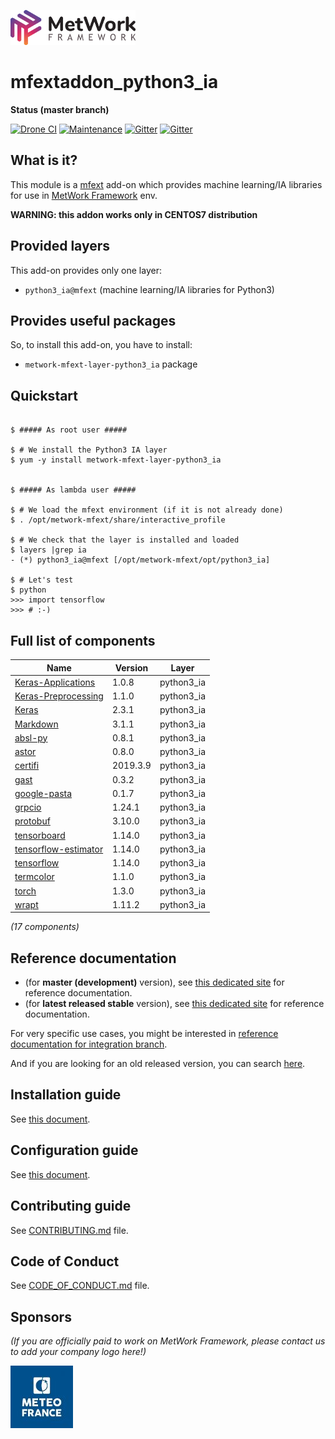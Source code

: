 [![logo](https://raw.githubusercontent.com/metwork-framework/resources/master/logos/metwork-white-logo-small.png)](http://www.metwork-framework.org)
# mfextaddon_python3_ia

[//]: # (automatically generated from https://github.com/metwork-framework/resources/blob/master/cookiecutter/_%7B%7Bcookiecutter.repo%7D%7D/README.md)

**Status (master branch)**



[![Drone CI](http://metwork-framework.org:8000/api/badges/metwork-framework/mfextaddon_python3_ia/status.svg)](http://metwork-framework.org:8000/metwork-framework/mfextaddon_python3_ia)
[![Maintenance](https://github.com/metwork-framework/resources/blob/master/badges/maintained.svg)]()
[![Gitter](https://github.com/metwork-framework/resources/blob/master/badges/community-en.svg)](https://gitter.im/metwork-framework/community-en?utm_source=badge&utm_medium=badge&utm_campaign=pr-badge)
[![Gitter](https://github.com/metwork-framework/resources/blob/master/badges/community-fr.svg)](https://gitter.im/metwork-framework/community-fr?utm_source=badge&utm_medium=badge&utm_campaign=pr-badge)


[//]: # (TABLE_OF_CONTENTS_PLACEHOLDER)

## What is it?

This module is a [mfext](https://github.com/metwork-framework/mfext) add-on which
provides machine learning/IA libraries for use in [MetWork Framework](http://metwork-framework.org) env.

**WARNING: this addon works only in CENTOS7 distribution**

## Provided layers

This add-on provides only one layer:

- `python3_ia@mfext` (machine learning/IA libraries for Python3)

## Provides useful packages

So, to install this add-on, you have to install:

- `metwork-mfext-layer-python3_ia` package

## Quickstart

```console

$ ##### As root user #####

$ # We install the Python3 IA layer
$ yum -y install metwork-mfext-layer-python3_ia


$ ##### As lambda user #####

$ # We load the mfext environment (if it is not already done)
$ . /opt/metwork-mfext/share/interactive_profile

$ # We check that the layer is installed and loaded
$ layers |grep ia
- (*) python3_ia@mfext [/opt/metwork-mfext/opt/python3_ia]

$ # Let's test
$ python
>>> import tensorflow
>>> # :-)
```









## Full list of components

| Name | Version | Layer |
| --- | --- | --- |
| [Keras-Applications](https://github.com/keras-team/keras-applications) | 1.0.8 | python3_ia |
| [Keras-Preprocessing](https://github.com/keras-team/keras-preprocessing) | 1.1.0 | python3_ia |
| [Keras](https://github.com/keras-team/keras) | 2.3.1 | python3_ia |
| [Markdown](https://Python-Markdown.github.io/) | 3.1.1 | python3_ia |
| [absl-py](https://github.com/abseil/abseil-py) | 0.8.1 | python3_ia |
| [astor](https://github.com/berkerpeksag/astor) | 0.8.0 | python3_ia |
| [certifi](https://certifi.io/) | 2019.3.9 | python3_ia |
| [gast](https://github.com/serge-sans-paille/gast/) | 0.3.2 | python3_ia |
| [google-pasta](https://pypi.org/project/google-pasta) | 0.1.7 | python3_ia |
| [grpcio](https://grpc.io) | 1.24.1 | python3_ia |
| [protobuf](https://developers.google.com/protocol-buffers/) | 3.10.0 | python3_ia |
| [tensorboard](https://github.com/tensorflow/tensorboard) | 1.14.0 | python3_ia |
| [tensorflow-estimator](https://www.tensorflow.org/) | 1.14.0 | python3_ia |
| [tensorflow](https://www.tensorflow.org/) | 1.14.0 | python3_ia |
| [termcolor](http://pypi.python.org/pypi/termcolor) | 1.1.0 | python3_ia |
| [torch](https://pytorch.org/) | 1.3.0 | python3_ia |
| [wrapt](https://github.com/GrahamDumpleton/wrapt) | 1.11.2 | python3_ia |

*(17 components)*










## Reference documentation

- (for **master (development)** version), see [this dedicated site](http://metwork-framework.org/pub/metwork/continuous_integration/docs/master/mfextaddon_python3_ia/) for reference documentation.
- (for **latest released stable** version), see [this dedicated site](http://metwork-framework.org/pub/metwork/releases/docs/stable/mfextaddon_python3_ia/) for reference documentation.

For very specific use cases, you might be interested in
[reference documentation for integration branch](http://metwork-framework.org/pub/metwork/continuous_integration/docs/integration/mfextaddon_python3_ia/).

And if you are looking for an old released version, you can search [here](http://metwork-framework.org/pub/metwork/releases/docs/).



## Installation guide

See [this document](.metwork-framework/install_a_metwork_package.md).


## Configuration guide

See [this document](.metwork-framework/configure_a_metwork_package.md).





## Contributing guide

See [CONTRIBUTING.md](CONTRIBUTING.md) file.



## Code of Conduct

See [CODE_OF_CONDUCT.md](CODE_OF_CONDUCT.md) file.



## Sponsors

*(If you are officially paid to work on MetWork Framework, please contact us to add your company logo here!)*

[![logo](https://raw.githubusercontent.com/metwork-framework/resources/master/sponsors/meteofrance-small.jpeg)](http://www.meteofrance.com)
